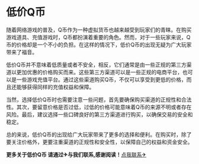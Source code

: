 # 低价Q币

随着网络游戏的普及，Q币作为一种虚拟货币也越来越受到玩家们的青睐。在购买游戏道具、充值游戏时，Q币都扮演着重要的角色。然而，对于一些玩家来说，Q币的价格却是一个不小的负担。在这样的情况下，低价Q币的出现无疑为广大玩家带来了福音。

低价Q币并不意味着低质量或者不安全，相反，它们通常是由一些正规的第三方渠道以更加优惠的价格购买而来。这些第三方渠道可以是一些正规的电商平台，也可以是一些游戏充值平台。通过这些渠道购买Q币，不仅可以享受到更低的价格，而且还能够获得同样的充值权益和保障。

当然，选择低价Q币时也需要注意一些问题，首先要确保购买渠道的正规性和合法性。其次，要留意价格是否过低，过低的价格可能意味着Q币的来源不明或者存在风险。最后，建议选择一些口碑良好的第三方渠道进行购买，以确保交易的安全和稳定。

总的来说，低价Q币的出现给广大玩家带来了更多的选择和便利。在购买时，除了要关注价格外，更要注重渠道的正规性和安全性，以保障自己的权益和资金安全。

**更多关于低价Q币 请通过✈与我们联系,感谢阅读！**[点我联系✈](https://in.k02.cc)